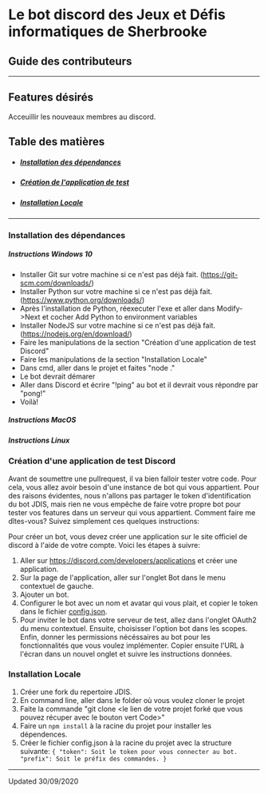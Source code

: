 ﻿# Le bot discord des Jeux et Défis informatiques de Sherbrooke

## Guide des contributeurs
---

## Features désirés
Acceuillir les nouveaux membres au discord.

## Table des matières  
- ##### [Installation des dépendances](#Installation_des_dependances)
- ##### [Création de l'application de test](#Créer_application_de_test_Discord)
- ##### [Installation Locale](#Installation_Locale)
    
---
### Installation des dépendances
##### Instructions Windows 10
- Installer Git sur votre machine si ce n'est pas déjà fait. (<https://git-scm.com/downloads/>)
- Installer Python sur votre machine si ce n'est pas déjà fait. (<https://www.python.org/downloads/>)
- Après l'installation de Python, réexecuter l'exe et aller dans Modify->Next et cocher Add Python to environment variables
- Installer NodeJS sur votre machine si ce n'est pas déjà fait. (<https://nodejs.org/en/download/>)
- Faire les manipulations de la section "Création d'une application de test Discord"
- Faire les manipulations de la section "Installation Locale"
- Dans cmd, aller dans le projet et faites "node ."
- Le bot devrait démarer
- Aller dans Discord et écrire "!ping" au bot et il devrait vous répondre par "pong!"
- Voilà!

##### Instructions MacOS

##### Instructions Linux


### Création d'une application de test Discord
Avant de soumettre une pullrequest, il va bien falloir tester votre code. Pour cela, vous allez avoir besoin d'une instance de bot qui vous appartient. Pour des raisons évidentes, nous n'allons pas partager le token d'identification du bot JDIS, mais rien ne vous empêche de faire votre propre bot pour tester vos features dans un serveur qui vous appartient.
Comment faire me dîtes-vous? Suivez simplement ces quelques instructions:

Pour créer un bot, vous devez créer une application sur le site officiel de discord à l'aide de votre compte.
Voici les étapes à suivre:
1. Aller sur <https://discord.com/developers/applications> et créer une application.
2. Sur la page de l'application, aller sur l'onglet Bot dans le menu contextuel de gauche.
3. Ajouter un bot.
4. Configurer le bot avec un nom et avatar qui vous plait, et copier le token dans le fichier [config.json](#config.json).
5. Pour inviter le bot dans votre serveur de test, allez dans l'onglet OAuth2 du menu contextuel. Ensuite, choisisser l'option bot dans les scopes. Enfin, donner les permissions nécéssaires au bot pour les fonctionnalités que vous voulez implémenter. Copier ensuite l'URL à l'écran dans un nouvel onglet et suivre les instructions données.


### Installation Locale
1. Créer une fork du repertoire JDIS.
2. En command line, aller dans le folder où vous voulez cloner le projet
3. Faite la commande "git clone <le lien de votre projet forké que vous pouvez récuper avec le bouton vert Code>"
4. Faire un ``npm install`` à la racine du projet pour installer les dépendences.
5. Créer le fichier config.json à la racine du projet avec la structure suivante:
``{
    "token": Soit le token pour vous connecter au bot.
    "prefix": Soit le préfix des commandes.
}`` 
---
Updated 30/09/2020